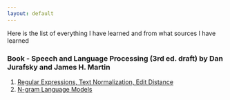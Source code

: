 ```yaml
---
layout: default
---
```


Here is the list of everything I have learned and from what sources I have learned

### Book - Speech and Language Processing (3rd ed. draft) by Dan Jurafsky and James H. Martin

1. [Regular Expressions, Text Normalization, Edit Distance](https://m3verma.github.io/NLP/Book_Speech_Language_Process/Chapter_2)
2. [N-gram Language Models](https://m3verma.github.io/NLP/Book_Speech_Language_Process/Chapter_3)
